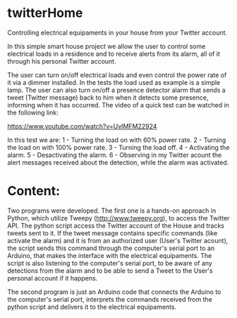 # twitterHome
Controlling electrical equipaments in your house from your Twitter account.

In this simple smart house project we allow the user to control some electrical loads in a residence and to receive alerts from its alarm, all of it through his personal Twitter account.

The user can turn on/off electrical loads and even control the power rate of it via a dimmer installed. In the tests the load used as example is a simple lamp. The user can also turn on/off a presence detector alarm that sends a tweet (Twitter message) back to him when it detects some presence, informing when it has occurred. The video of a quick test can be watched in the following link: 

https://www.youtube.com/watch?v=UvIMFM22924

In this test we are:
1 - Turning the load on with 60% power rate.
2 - Turning the load on with 100% power rate.
3 - Turning the load off.
4 - Activating the alarm.
5 - Desactivating the alarm.
6 - Observing in my Twitter acount the alert messages received about the detection, while the alarm was activated.

# Content:

Two programs were developed. The first one is a hands-on approach in Python, which utilize Tweepy (http://www.tweepy.org), to access the Twitter API. The python script access the Twitter account of the House and tracks tweets sent to it. If the tweet message contains specific commands (like activate the alarm) and it is from an authorized user (User's Twitter acount), the script sends this command through the computer's serial port to an Arduino, that makes the interface with the electrical equipaments. The script is also listening to the computer's serial port, to be aware of any detections from the alarm and to be able to send a Tweet to the User's personal account if it happens.

The second program is just an Arduino code that connects the Arduino to the computer's serial port, interprets the commands received from the python script and delivers it to the electrical equipaments.
